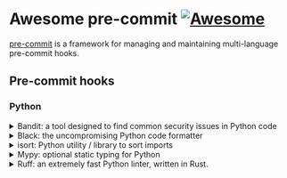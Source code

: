 # Awesome pre-commit [![Awesome](https://awesome.re/badge-flat2.svg)](https://awesome.re)
[pre-commit](https://pre-commit.com/ ) is a framework for managing and maintaining multi-language pre-commit hooks.

## Pre-commit hooks

### Python
<details>
  <summary>Bandit: a tool designed to find common security issues in Python code</summary>
  
  ##### Links
  - GitHub repository: [bandit](https://github.com/PyCQA/bandit)
  - Documentation: [here](https://bandit.readthedocs.io/en/latest/)
  ##### Example
  ```yaml
  repos:
  - repo: https://github.com/PyCQA/bandit
    rev: '1.7.5' # Update me!
    hooks:
    - id: bandit
  ```
</details>
<details>
  <summary>Black: the uncompromising Python code formatter</summary>
  
  ##### Links
  - GitHub repository: [black](https://github.com/psf/black)
  - Documentation: [here](https://black.readthedocs.io/en/stable/)
  ##### Example
  ```yaml
  repos:
  - repo: https://github.com/psf/black
    rev: 23.3.0
    hooks:
      - id: black
        # It is recommended to specify the latest version of Python
        # supported by your project here, or alternatively use
        # pre-commit's default_language_version, see
        # https://pre-commit.com/#top_level-default_language_version
        language_version: python3.9
  ```
</details>
<details>
  <summary>isort: Python utility / library to sort imports</summary>
  
  ##### Links
  - GitHub repository: [isort](https://github.com/PyCQA/isort)
  - Documentation: [here](https://pycqa.github.io/isort/)
  ##### Example
  ```yaml
  - repo: https://github.com/pycqa/isort
    rev: 5.11.2
    hooks:
    - id: isort
      name: isort (python)
  ```
</details>
<details>
  <summary>Mypy: optional static typing for Python </summary>
  
  ##### Links
  - GitHub repository: [mypy](https://github.com/pre-commit/mirrors-mypy)
  - Documentation: [here](https://mypy.readthedocs.io/en/stable/)
  ##### Example
  ```yaml
  - repo: https://github.com/pre-commit/mirrors-mypy
    rev: 'v1.3.0'  # Use the sha / tag you want to point at
    hooks:
    - id: mypy
  ```
</details>
<details>
  <summary>Ruff: an extremely fast Python linter, written in Rust.</summary>
  
  ##### Links
  - GitHub repository: [ruff](https://github.com/astral-sh/ruff)
  - Documentation: [here](https://beta.ruff.rs/docs/)
  ##### Example
  ```yaml
  repos:
    - repo: https://github.com/astral-sh/ruff-pre-commit
    # Ruff version.
    rev: v0.0.272
    hooks:
    - id: ruff
  ```
</details>

  
